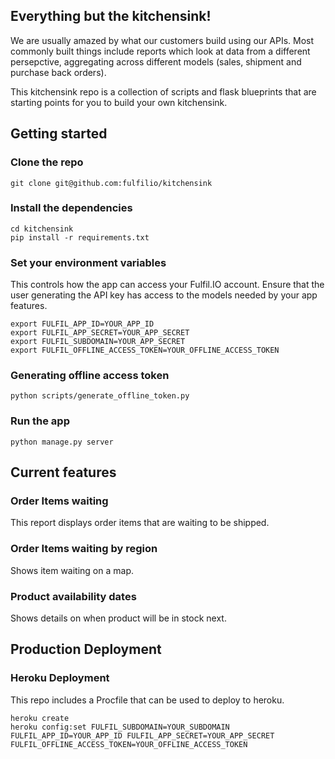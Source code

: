 ## Everything but the kitchensink!

We are usually amazed by what our customers build using our APIs.
Most commonly built things include reports which look at data from
a different persepctive, aggregating across different models (sales,
shipment and purchase back orders).

This kitchensink repo is a collection of scripts and flask blueprints
that are starting points for you to build your own kitchensink.

## Getting started

### Clone the repo

```
git clone git@github.com:fulfilio/kitchensink
```

### Install the dependencies

```
cd kitchensink
pip install -r requirements.txt
```

### Set your environment variables

This controls how the app can access your Fulfil.IO account.
Ensure that the user generating the API key has access to the
models needed by your app features.

```
export FULFIL_APP_ID=YOUR_APP_ID
export FULFIL_APP_SECRET=YOUR_APP_SECRET
export FULFIL_SUBDOMAIN=YOUR_APP_SECRET
export FULFIL_OFFLINE_ACCESS_TOKEN=YOUR_OFFLINE_ACCESS_TOKEN
```

### Generating offline access token

```
python scripts/generate_offline_token.py
```

### Run the app

```
python manage.py server
```

## Current features

### Order Items waiting

This report displays order items that are waiting to be shipped.

### Order Items waiting by region

Shows item waiting on a map.

### Product availability dates

Shows details on when product will be in stock next.


## Production Deployment

### Heroku Deployment

This repo includes a Procfile that can be used to deploy to heroku.

```
heroku create
heroku config:set FULFIL_SUBDOMAIN=YOUR_SUBDOMAIN FULFIL_APP_ID=YOUR_APP_ID FULFIL_APP_SECRET=YOUR_APP_SECRET FULFIL_OFFLINE_ACCESS_TOKEN=YOUR_OFFLINE_ACCESS_TOKEN
```
